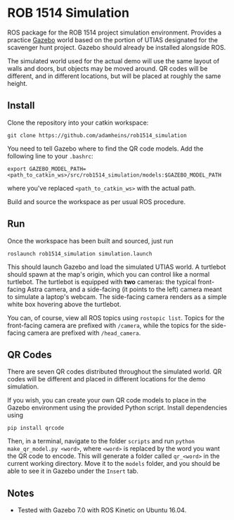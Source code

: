 # ROB 1514 Simulation

ROS package for the ROB 1514 project simulation environment. Provides a
practice [Gazebo](http://gazebosim.org/) world based on the portion of UTIAS
designated for the scavenger hunt project. Gazebo should already be installed
alongside ROS.

The simulated world used for the actual demo will use the same layout of walls
and doors, but objects may be moved around. QR codes will be different, and in
different locations, but will be placed at roughly the same height.

## Install
Clone the repository into your catkin workspace:
```
git clone https://github.com/adamheins/rob1514_simulation
```

You need to tell Gazebo where to find the QR code models. Add the following
line to your `.bashrc`:
```
export GAZEBO_MODEL_PATH=<path_to_catkin_ws>/src/rob1514_simulation/models:$GAZEBO_MODEL_PATH
```
where you've replaced `<path_to_catkin_ws>` with the actual path.

Build and source the workspace as per usual ROS procedure.

## Run
Once the workspace has been built and sourced, just run
```
roslaunch rob1514_simulation simulation.launch
```

This should launch Gazebo and load the simulated UTIAS world. A turtlebot
should spawn at the map's origin, which you can control like a normal
turtlebot. The turtlebot is equipped with **two** cameras: the typical
front-facing Astra camera, and a side-facing (it points to the left) camera
meant to simulate a laptop's webcam. The side-facing camera renders as a simple
white box hovering above the turtlebot.

You can, of course, view all ROS topics using `rostopic list`. Topics for the
front-facing camera are prefixed with `/camera`, while the topics for the
side-facing camera are prefixed with `/head_camera`.


## QR Codes
There are seven QR codes distributed throughout the simulated world. QR codes
will be different and placed in different locations for the demo simulation.

If you wish, you can create your own QR code models to place in the Gazebo
environment using the provided Python script. Install dependencies using
```
pip install qrcode
```
Then, in a terminal, navigate to the folder `scripts` and run `python
make_qr_model.py <word>`, where `<word>` is replaced by the word you want the
QR code to encode. This will generate a folder called `qr_<word>` in the
current working directory. Move it to the `models` folder, and you should be
able to see it in Gazebo under the `Insert` tab.


## Notes
* Tested with Gazebo 7.0 with ROS Kinetic on Ubuntu 16.04.
